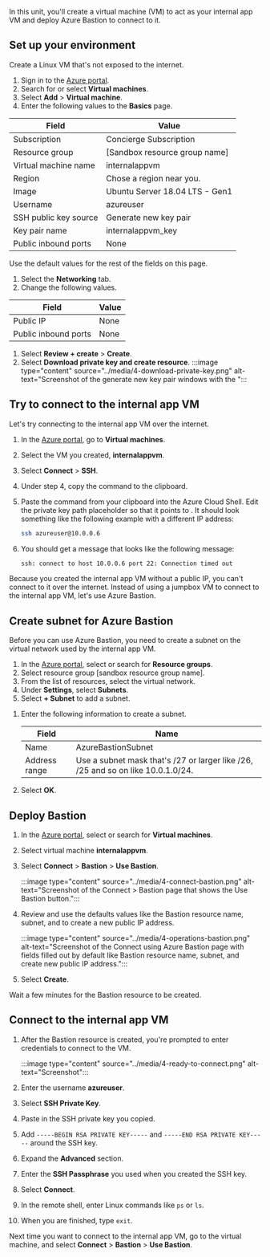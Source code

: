 In this unit, you'll create a virtual machine (VM) to act as your internal app VM and deploy Azure Bastion to connect to it.
   
## Set up your environment

Create a Linux VM that's not exposed to the internet.

1. Sign in to the [Azure portal](https://portal.azure.com/learn.docs.microsoft.com?azure-portal=true).
1. Search for or select **Virtual machines**.
1. Select **Add** > **Virtual machine**.
1. Enter the following values to the **Basics** page.

  |Field |Value  |
  |---------|---------|
  |Subscription     |    Concierge Subscription     |
  |Resource group    |  <rgn>[Sandbox resource group name]</rgn>      |
  |Virtual machine name  |   internalappvm       |
  |Region    | Chose a region near you.         |
  |Image     |  Ubuntu Server 18.04 LTS - Gen1       |
  |Username    | azureuser     |
  |SSH public key source    |  Generate new key pair     |
  |Key pair name   | internalappvm_key    |
  |Public inbound ports   |  None    |
  Use the default values for the rest of the fields on this page.

1. Select the **Networking** tab.
1. Change the following values.

  |Field |Value |
  |---------|---------|
  |Public IP    |    None     |
  |Public inbound ports    |  None       |

1. Select **Review + create** > **Create**.
1. Select **Download private key and create resource**.
   :::image type="content" source="../media/4-download-private-key.png" alt-text="Screenshot of the generate new key pair windows with the ":::

## Try to connect to the internal app VM

Let's try connecting to the internal app VM over the internet.

1. In the [Azure portal](https://portal.azure.com/learn.docs.microsoft.com?azure-portal=true), go to **Virtual machines**.
1. Select the VM you created, **internalappvm**.
1. Select **Connect** > **SSH**.
1. Under step 4, copy the command to the clipboard.
1. Paste the command from your clipboard into the Azure Cloud Shell. Edit the private key path placeholder so that it points to . It should look something like the following example with a different IP address:

    ```bash
    ssh azureuser@10.0.0.6
    ```

1. You should get a message that looks like the following message:

    ```bash
    ssh: connect to host 10.0.0.6 port 22: Connection timed out
    ```

Because you created the internal app VM without a public IP, you can't connect to it over the internet. Instead of using a jumpbox VM to connect to the internal app VM, let's use Azure Bastion. 

## Create subnet for Azure Bastion

Before you can use Azure Bastion, you need to create a subnet on the virtual network used by the internal app VM.

1. In the [Azure portal](https://portal.azure.com/learn.docs.microsoft.com?azure-portal=true), select or search for **Resource groups**.
1. Select resource group <rgn>[sandbox resource group name]</rgn>.
1. From the list of resources, select the virtual network.
1. Under **Settings**, select **Subnets**.
1. Select **+ Subnet** to add a subnet.
<!--Do you have to add address space?! What am I doing wrong here?-->
1. Enter the following information to create a subnet.

   |Field  |Name |
   |---------|---------|
   |Name    |  AzureBastionSubnet       |
   |Address range     | Use a subnet mask that's /27 or larger like /26, /25 and so on like  10.0.1.0/24.   |

1. Select **OK**.

## Deploy Bastion 

1. In the [Azure portal](https://portal.azure.com/learn.docs.microsoft.com?azure-portal=true), select or search for **Virtual machines**.
1. Select virtual machine **internalappvm**.
1. Select **Connect** > **Bastion** > **Use Bastion**.

   :::image type="content" source="../media/4-connect-bastion.png" alt-text="Screenshot of the Connect > Bastion page that shows the Use Bastion button.":::
1. Review and use the defaults values like the Bastion resource name, subnet, and to create a new public IP address.

   :::image type="content" source="../media/4-operations-bastion.png" alt-text="Screenshot of the Connect using Azure Bastion page with fields filled out by default like Bastion resource name, subnet, and create new public IP address.":::
1. Select **Create**.

Wait a few minutes for the Bastion resource to be created.
 
## Connect to the internal app VM

1. After the Bastion resource is created, you're prompted to enter credentials to connect to the VM.

   :::image type="content" source="../media/4-ready-to-connect.png" alt-text="Screenshot":::
1. Enter the username **azureuser**.
1. Select **SSH Private Key**. 
1. Paste in the SSH private key you copied. 
1. Add `-----BEGIN RSA PRIVATE KEY-----` and `-----END RSA PRIVATE KEY-----` around the SSH key.
1. Expand the **Advanced** section.
1. Enter the **SSH Passphrase** you used when you created the SSH key.
1. Select **Connect**.
1. In the remote shell, enter Linux commands like `ps` or `ls`.
1. When you are finished, type `exit`.

Next time you want to connect to the internal app VM, go to the virtual machine, and select **Connect** > **Bastion** > **Use Bastion**.